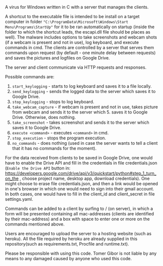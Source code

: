 A virus for Windows written in C with a server that manages the clients.

A shortcut to the executable file is intended to be install on a target computer in folder `"C:\ProgramData\Microsoft\Windows\Start Menu\Programs\StartUp"` for it to be ran automatically on startup (inside the folder to which the shortcut leads, the escapi.dll file should be places as well). The malware includes options to take screenshots and webcam shots (if a webcam is present and not in use), log keyboard, and execute commands in cmd. The clients are controlled by a server that serves them commands upon request (by default - one minute delay between requests) and saves the pictures and logfiles on Google Drive.

The server and client communicate via HTTP requests and responses.

Possible commands are:
1. `start_keylogging` - starts to log keyboard and saves it to a file locally.
2. `send_keylogging` - sends the logged data to the server which saves it to Google Drive.
3. `stop_keylogging` - stops to log keyboard.
4. `take_webcam_capture` - if webcam is present and not in use, takes picture from webcam and sends it to the server which 5. saves it to Google Drive. Otherwise, does nothing.
6. `take_screenshot` - takes screenshot and sends it to the server which saves it to Google Drive.
7. `execute <command>` - executes `<command>` in cmd.
8. `stop_execution` - stops the program execution.
9. `no_commands` - does nothing (used in case the server wants to tell a client that it has no commands for the moment).

For the data received from clients to be saved in Google Drive, one would have to enable the Drive API and fill in the credentials in file credentials.json (`Enable the Drive API` button in: https://developers.google.com/drive/api/v3/quickstart/python#step_1_turn_on_the , choose project name, desktop app, download credentials).
One might choose to erase file credentials.json, and then a link would be opened in one's browser in which one would need to sign into their gmail account.
In both cases, one would have to fill in the client_id and client_secret in file settings.yaml.

Commands can be added to a client by surfing to / (on server), in which a form will be presented containing all mac-addresses (clients are identified by their mac-address) and a box with space to enter one or more on the commands mentioned above.

Users are encouraged to upload the server to a hosting website (such as heroku). All the file required by heroku are already supplied in this repository(such as requirements.txt, Procfile and runtime.txt).

Please be responsible with using this code. Tomer Gibor is not liable by any means to any damaged caused by anyone who used this code.
